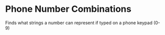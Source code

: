 # Phone Number Combinations
 Finds what strings a number can represent if typed on a phone keypad (0-9)
